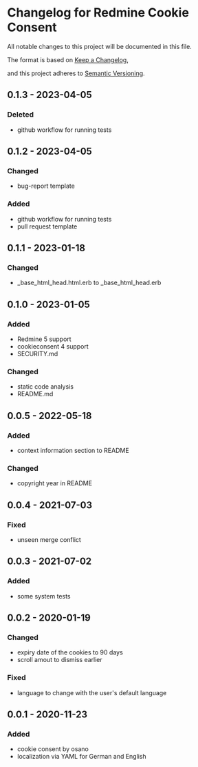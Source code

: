 # Changelog for Redmine Cookie Consent

All notable changes to this project will be documented in this file.

The format is based on [Keep a Changelog](https://keepachangelog.com/en/1.0.0/),

and this project adheres to [Semantic Versioning](https://semver.org/spec/v2.0.0.html).

## 0.1.3 - 2023-04-05

### Deleted

* github workflow for running tests

## 0.1.2 - 2023-04-05

### Changed

* bug-report template

### Added

* github workflow for running tests
* pull request template

## 0.1.1 - 2023-01-18

### Changed

* _base_html_head.html.erb to _base_html_head.erb

## 0.1.0 - 2023-01-05

### Added

* Redmine 5 support
* cookieconsent 4 support
* SECURITY.md

### Changed

* static code analysis
* README.md

## 0.0.5 - 2022-05-18

### Added

* context information section to README

### Changed

* copyright year in README

## 0.0.4 - 2021-07-03

### Fixed

* unseen merge conflict

## 0.0.3 - 2021-07-02

### Added

* some system tests

## 0.0.2 - 2020-01-19

### Changed

* expiry date of the cookies to 90 days
* scroll amout to dismiss earlier

### Fixed

* language to change with the user's default language

## 0.0.1 - 2020-11-23

### Added

* cookie consent by osano
* localization via YAML for German and English

